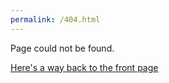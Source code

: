 ```yaml
---
permalink: /404.html
---
```


Page could not be found.

[Here's a way back to the front page](https://lybekk.github.io/pimpim/)
